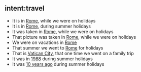 ## intent:travel
<!-- Places and time -->
- It is in [Rome](location), while we were on holidays 
- It is in [Rome](location), during summer holidays 
- It was taken in [Rome](location), while we were on holidays
- That picture was taken in [Rome](location), while we were on holidays
- We were on vacations in [Rome](location)
- That summer we went to [Rome](location) for holidays
- That is [Vatican City](location), that one time we went on a family trip
- It was in [1988](date) during summer holidays
- It was [10 years ago](date) during summer holidays

